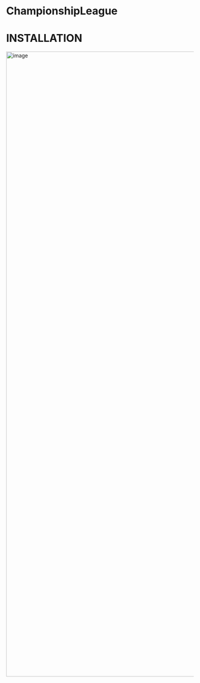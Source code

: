 # ChampionshipLeague

<h1>INSTALLATION</h1>


<img width="1675" alt="image" src="https://user-images.githubusercontent.com/52002022/159169419-b1aded37-7d98-4d09-812e-85c410a3ba79.png">
